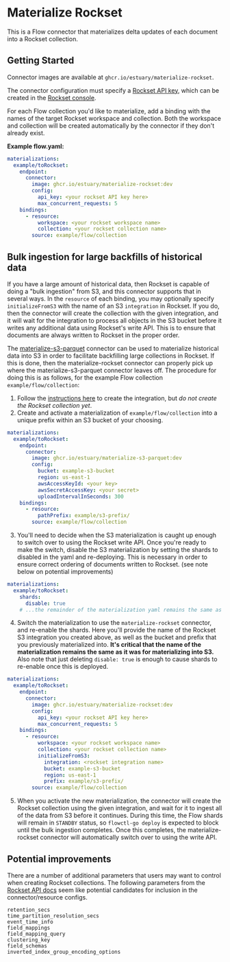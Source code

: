 # Materialize Rockset

This is a Flow connector that materializes delta updates of each document into a Rockset collection.

## Getting Started

Connector images are available at `ghcr.io/estuary/materialize-rockset`.

The connector configuration must specify a [Rockset API key](https://rockset.com/docs/iam/#api-keys), which can be created in the [Rockset console](https://console.rockset.com/apikeys).

For each Flow collection you'd like to materialize, add a binding with the names of the target Rockset workspace and collection. Both the workspace and collection will be created automatically by the connector if they don't already exist.

**Example flow.yaml:**

```yaml
materializations:
  example/toRockset:
    endpoint:
      connector:
        image: ghcr.io/estuary/materialize-rockset:dev
        config:
          api_key: <your rockset API key here>
          max_concurrent_requests: 5
    bindings:
      - resource:
          workspace: <your rockset workspace name>
          collection: <your rockset collection name>
        source: example/flow/collection
```

## Bulk ingestion for large backfills of historical data

If you have a large amount of historical data, then Rockset is capable of doing a "bulk ingestion" from S3, and this
connector supports that in several ways. In the `resource` of each binding, you may optionally specify
`initializeFromS3` with the name of an S3 `integration` in Rockset. If you do, then the connector will create the
collection with the given integration, and it will wait for the integration to process all objects in the S3 bucket
before it writes any additional data using Rockset's write API. This is to ensure that documents are always written to
Rockset in the proper order.

The [materialize-s3-parquet](../materialize-s3-parquet/) connector can be used to materialize historical data into S3 in order to facilitate backfilling large collections in Rockset. If this is done, then the materialize-rockset connector can properly pick up where the materialize-s3-parquet connector leaves off. The procedure for doing this is as follows, for the example Flow collection `example/flow/collection`:

1. Follow the [instructions here](https://rockset.com/docs/amazon-s3/#create-an-s3-integration) to create the integration, but _do not create the Rockset collection yet_.
2. Create and activate a materialization of `example/flow/collection` into a unique prefix within an S3 bucket of your choosing.
  ```yaml
  materializations:
    example/toRockset:
      endpoint:
        connector:
          image: ghcr.io/estuary/materialize-s3-parquet:dev
          config:
            bucket: example-s3-bucket
            region: us-east-1
            awsAccessKeyId: <your key>
            awsSecretAccessKey: <your secret>
            uploadIntervalInSeconds: 300
      bindings:
        - resource:
            pathPrefix: example/s3-prefix/
          source: example/flow/collection
  ```
3. You'll need to decide when the S3 materialization is caught up enough to switch over to using the Rockset write API. Once you're ready to make the switch, disable the S3 materialization by setting the shards to disabled in the yaml and re-deploying. This is necessary in order to ensure correct ordering of documents written to Rockset. (see note below on potential improvements)
  ```yaml
  materializations:
    example/toRockset:
      shards:
        disable: true
      # ...the remainder of the materialization yaml remains the same as above
  ```
4. Switch the materialization to use the `materialize-rockset` connector, and re-enable the shards. Here you'll provide the name of the Rockset S3 integration you created above, as well as the bucket and prefix that you previously materialized into. **It's critical that the name of the materialization remains the same as it was for materializing into S3.** Also note that just deleting `disable: true` is enough to cause shards to re-enable once this is deployed.
  ```yaml
  materializations:
    example/toRockset:
      endpoint:
        connector:
          image: ghcr.io/estuary/materialize-rockset:dev
          config:
            api_key: <your rockset API key here>
            max_concurrent_requests: 5
      bindings:
        - resource:
            workspace: <your rockset workspace name>
            collection: <your rockset collection name>
            initializeFromS3:
              integration: <rockset integration name>
              bucket: example-s3-bucket
              region: us-east-1
              prefix: example/s3-prefix/
          source: example/flow/collection
  ```
5. When you activate the new materialization, the connector will create the Rockset collection using the given integration, and wait for it to ingest all of the data from S3 before it continues. During this time, the Flow shards will remain in `STANDBY` status, so `flowctl-go deploy` is expected to block until the bulk ingestion completes. Once this completes, the materialize-rockset connector will automatically switch over to using the write API.

## Potential improvements

There are a number of additional parameters that users may want to control when creating Rockset collections. The following parameters from the [Rockset API docs](https://rockset.com/docs/rest-api/#createcollection) seem like potential candidates for inclusion in the connector/resource configs.

```
retention_secs
time_partition_resolution_secs
event_time_info
field_mappings
field_mapping_query
clustering_key
field_schemas
inverted_index_group_encoding_options
```
